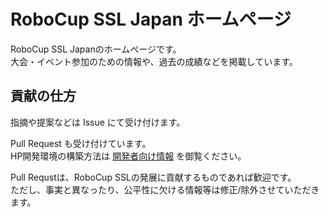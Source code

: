 # RoboCup SSL Japan ホームページ

RoboCup SSL Japanのホームページです。  
大会・イベント参加のための情報や、過去の成績などを掲載しています。

## 貢献の仕方
指摘や提案などは Issue にて受け付けます。  

Pull Request も受け付けています。  
HP開発環境の構築方法は [開発者向け情報](FOR_DEVELOPERS.md) を御覧ください。  

Pull Requstは、RoboCup SSLの発展に貢献するものであれば歓迎です。  
ただし、事実と異なったり、公平性に欠ける情報等は修正/除外させていただきます。